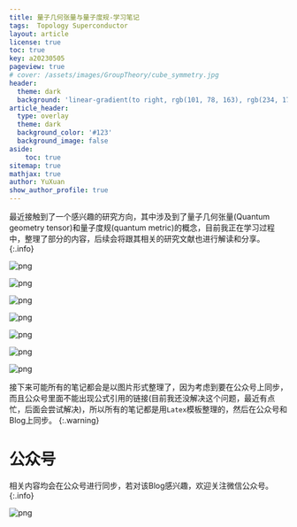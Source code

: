 ```yaml
---
title: 量子几何张量与量子度规-学习笔记
tags:  Topology Superconductor
layout: article
license: true
toc: true
key: a20230505
pageview: true
# cover: /assets/images/GroupTheory/cube_symmetry.jpg
header:
  theme: dark
  background: 'linear-gradient(to right, rgb(101, 78, 163), rgb(234, 175, 200))'
article_header:
  type: overlay
  theme: dark
  background_color: '#123'
  background_image: false
aside:
    toc: true
sitemap: true
mathjax: true
author: YuXuan
show_author_profile: true
---
```

最近接触到了一个感兴趣的研究方向，其中涉及到了量子几何张量(Quantum geometry tensor)和量子度规(quantum metric)的概念，目前我正在学习过程中，整理了部分的内容，后续会将跟其相关的研究文献也进行解读和分享。
{:.info}
<!--more-->

![png](/assets/images/20230505/quantum%20metric_page-0003.jpg)

![png](/assets/images/20230505/quantum%20metric_page-0004.jpg)

![png](/assets/images/20230505/quantum%20metric_page-0005.jpg)

![png](/assets/images/20230505/quantum%20metric_page-0006.jpg)

![png](/assets/images/20230505/quantum%20metric_page-0007.jpg)

![png](/assets/images/20230505/quantum%20metric_page-0008.jpg)

![png](/assets/images/20230505/quantum%20metric_page-0009.jpg)


接下来可能所有的笔记都会是以图片形式整理了，因为考虑到要在公众号上同步，而且公众号里面不能出现公式引用的链接(目前我还没解决这个问题，最近有点忙，后面会尝试解决)，所以所有的笔记都是用`Latex`模板整理的，然后在公众号和Blog上同步。
{:.warning}

# 公众号
相关内容均会在公众号进行同步，若对该Blog感兴趣，欢迎关注微信公众号。
{:.info}

![png](/assets/images/qrcode.jpg)